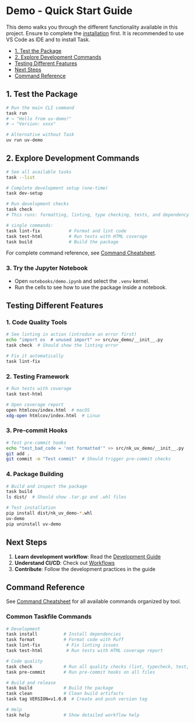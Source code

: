 # Demo - Quick Start Guide

This demo walks you through the different functionality available in this project. Ensure to complete the [installation](installation.md) first. It is recommended to use VS Code as IDE and to install Task.

- [1. Test the Package](#1-test-the-package)
- [2. Explore Development Commands](#2-explore-development-commands)
- [Testing Different Features](#testing-different-features)
- [Next Steps](#next-steps)
- [Command Reference](#command-reference)

## 1. Test the Package

```bash
# Run the main CLI command
task run
# → "Hello from uv-demo!"
# → "Version: xxxx"

# Alternative without Task
uv run uv-demo
```

## 2. Explore Development Commands

```bash
# See all available tasks
task --list

# Complete development setup (one-time)
task dev-setup

# Run development checks
task check
# This runs: formatting, linting, type checking, tests, and dependency analysis

# single commands:
task lint-fix           # Format and lint code
task test-html          # Run tests with HTML coverage
task build              # Build the package
```

For complete command reference, see [Command Cheatsheet](./command-cheatsheet.md).

### 3. Try the Jupyter Notebook

- Open `notebooks/demo.ipynb` and select the `.venv` kernel.
- Run the cells to see how to use the package inside a notebook.

## Testing Different Features

### 1. Code Quality Tools

```bash
# See linting in action (introduce an error first)
echo "import os  # unused import" >> src/uv_demo/__init__.py
task check  # Should show the linting error

# Fix it automatically
task lint-fix
```

### 2. Testing Framework

```bash
# Run tests with coverage
task test-html

# Open coverage report
open htmlcov/index.html  # macOS
xdg-open htmlcov/index.html  # Linux
```

### 3. Pre-commit Hooks

```bash
# Test pre-commit hooks
echo "test_bad_code = 'not formatted'" >> src/nk_uv_demo/__init__.py
git add .
git commit -m "Test commit"  # Should trigger pre-commit checks
```

### 4. Package Building

```bash
# Build and inspect the package
task build
ls dist/  # Should show .tar.gz and .whl files

# Test installation
pip install dist/nk_uv_demo-*.whl
uv-demo
pip uninstall uv-demo
```

## Next Steps

1. **Learn development workflow**: Read the [Development Guide](./development.md)
2. **Understand CI/CD**: Check out [Workflows](./ci-cd/workflows.md)
3. **Contribute**: Follow the development practices in the guide

## Command Reference

See [Command Cheatsheet](./command-cheatsheet.md) for all available commands organized by tool.

### Common Taskfile Commands

```bash
# Development
task install          # Install dependencies
task format           # Format code with Ruff
task lint-fix          # Fix linting issues
task test-html         # Run tests with HTML coverage report

# Code quality
task check            # Run all quality checks (lint, typecheck, test, deps)
task pre-commit       # Run pre-commit hooks on all files

# Build and release
task build            # Build the package
task clean            # Clean build artifacts
task tag VERSION=v1.0.0  # Create and push version tag

# Help
task help             # Show detailed workflow help
```
